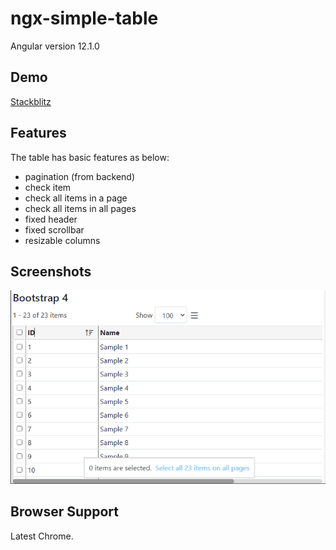 # ngx-simple-table

Angular version 12.1.0
## Demo

[Stackblitz](https://stackblitz.com/edit/hm-ngx-simple-table)

  

## Features

The table has basic features as below:
- pagination (from backend)
- check item
- check all items in a page
- check all items in all pages
- fixed header
- fixed scrollbar
- resizable columns
## Screenshots

![App Screenshot](https://raw.githubusercontent.com/huymach91/hm-ngx-simple-table/master/src/assets/ngx-simple-table.png?token=AHXRERMF7N6U4HSCDK5WX43BN7FHU)

  
## Browser Support

Latest Chrome.

  